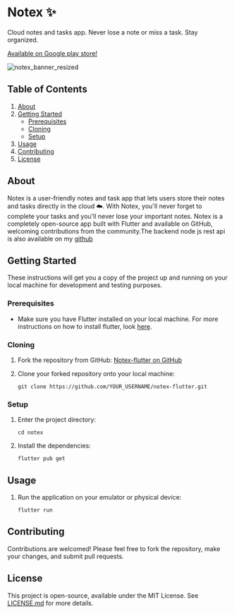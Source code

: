 # Notex ✨
Cloud notes and tasks app. Never lose a note or miss a task. Stay organized.

[Available on Google play store!](https://play.google.com/store/apps/details?id=com.gpsxtreme.notex.notex)


![notex_banner_resized](https://github.com/user-attachments/assets/18112c22-3d2c-4047-a051-b075c5d5ae9e)

## Table of Contents
1. [About](#about)
2. [Getting Started](#getting-started)
    - [Prerequisites](#prerequisites)
    - [Cloning](#cloning)
    - [Setup](#setup)
3. [Usage](#usage)
4. [Contributing](#contributing)
5. [License](#license)


## About

Notex is a user-friendly notes and task app that lets users store their notes and tasks directly in the cloud ☁️. With Notex, you'll never forget to complete your tasks and you'll never lose your important notes. Notex is a completely open-source app built with Flutter and available on GitHub, welcoming contributions from the community.The backend node js rest api is also available on my [github](https://github.com/GPSxtreme/nodejs-mongodb-api)


## Getting Started

These instructions will get you a copy of the project up and running on your local machine for development and testing purposes.

### Prerequisites

- Make sure you have Flutter installed on your local machine. For more instructions on how to install flutter, look [here](https://flutter.dev/docs/get-started/install).

### Cloning

1. Fork the repository from GitHub: [Notex-flutter on GitHub](https://github.com/GPSxtreme/notex-flutter)

2. Clone your forked repository onto your local machine:
    ```
    git clone https://github.com/YOUR_USERNAME/notex-flutter.git
    ```

### Setup

1. Enter the project directory:
    ```
    cd notex
    ```

2. Install the dependencies:
    ```
    flutter pub get
    ```

## Usage

1. Run the application on your emulator or physical device:
    ```
    flutter run
    ```

## Contributing

Contributions are welcomed! Please feel free to fork the repository, make your changes, and submit pull requests.

## License

This project is open-source, available under the MIT License. See [LICENSE.md](LICENSE) for more details.

